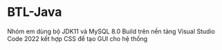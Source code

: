 # BTL-Java
Nhóm em dùng bộ JDK11 và MySQL 8.0 
Build trên nền tảng Visual Studio Code 2022 kết hợp CSS để tạo GUI cho hệ thống

